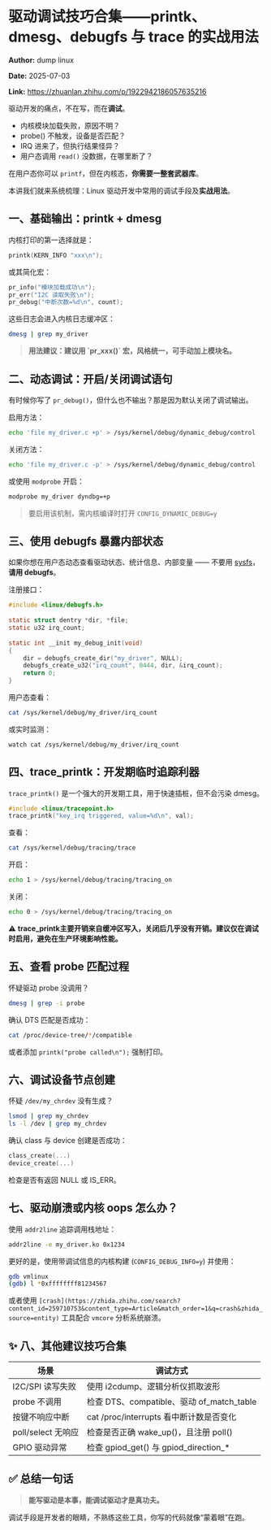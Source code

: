 # 驱动调试技巧合集——printk、dmesg、debugfs 与 trace 的实战用法

**Author:** dump linux

**Date:** 2025-07-03

**Link:** https://zhuanlan.zhihu.com/p/1922942186057635216

驱动开发的痛点，不在写，而在**调试**。

-   内核模块加载失败，原因不明？
-   probe() 不触发，设备是否匹配？
-   IRQ 进来了，但执行结果怪异？
-   用户态调用 `read()` 没数据，在哪里断了？

在用户态你可以 `printf`，但在内核态，**你需要一整套武器库**。

本讲我们就来系统梳理：Linux 驱动开发中常用的调试手段及**实战用法**。

## **一、基础输出：printk + dmesg**

内核打印的第一选择就是：

```c
printk(KERN_INFO "xxx\n");
```

或其简化宏：

```c
pr_info("模块加载成功\n");
pr_err("I2C 读取失败\n");
pr_debug("中断次数=%d\n", count);
```

这些日志会进入内核日志缓冲区：

```bash
dmesg | grep my_driver
```

> **用法建议：建议用 \`pr\_xxx()\` 宏，风格统一，可手动加上模块名。**

## **二、动态调试：开启/关闭调试语句**

有时候你写了 `pr_debug()`，但什么也不输出？那是因为默认关闭了调试输出。

启用方法：

```bash
echo 'file my_driver.c +p' > /sys/kernel/debug/dynamic_debug/control
```

关闭方法：

```bash
echo 'file my_driver.c -p' > /sys/kernel/debug/dynamic_debug/control
```

或使用 `modprobe` 开启：

```bash
modprobe my_driver dyndbg=+p
```

> 要启用该机制，需内核编译时打开 `CONFIG_DYNAMIC_DEBUG=y`

## **三、使用 debugfs 暴露内部状态**

如果你想在用户态动态查看驱动状态、统计信息、内部变量 —— 不要用 [sysfs](https://zhida.zhihu.com/search?content_id=259710753&content_type=Article&match_order=1&q=sysfs&zhida_source=entity)，**请用 debugfs**。

注册接口：

```c
#include <linux/debugfs.h>
​
static struct dentry *dir, *file;
static u32 irq_count;
​
static int __init my_debug_init(void)
{
    dir = debugfs_create_dir("my_driver", NULL);
    debugfs_create_u32("irq_count", 0444, dir, &irq_count);
    return 0;
}
```

用户态查看：

```bash
cat /sys/kernel/debug/my_driver/irq_count
```

或实时监测：

```bash
watch cat /sys/kernel/debug/my_driver/irq_count
```

## **四、trace\_printk：开发期临时追踪利器**

`trace_printk()` 是一个强大的开发期工具，用于快速插桩，但不会污染 dmesg。

```c
#include <linux/tracepoint.h>
trace_printk("key_irq triggered, value=%d\n", val);
```

查看：

```bash
cat /sys/kernel/debug/tracing/trace
```

开启：

```bash
echo 1 > /sys/kernel/debug/tracing/tracing_on
```

关闭：

```bash
echo 0 > /sys/kernel/debug/tracing/tracing_on
```

⚠️ **trace\_printk主要开销来自缓冲区写入，关闭后几乎没有开销。建议仅在调试时启用，避免在生产环境影响性能。**

## **五、查看 probe 匹配过程**

怀疑驱动 probe 没调用？

```bash
dmesg | grep -i probe
```

确认 DTS 匹配是否成功：

```bash
cat /proc/device-tree/*/compatible
```

或者添加 `printk("probe called\n");` 强制打印。

## **六、调试设备节点创建**

怀疑 `/dev/my_chrdev` 没有生成？

```bash
lsmod | grep my_chrdev
ls -l /dev | grep my_chrdev
```

确认 class 与 device 创建是否成功：

```c
class_create(...)
device_create(...)
```

检查是否有返回 NULL 或 IS\_ERR。

## **七、驱动崩溃或内核 oops 怎么办？**

使用 `addr2line` 追踪调用栈地址：

```bash
addr2line -e my_driver.ko 0x1234
```

更好的是，使用带调试信息的内核构建 (`CONFIG_DEBUG_INFO=y`) 并使用：

```bash
gdb vmlinux
(gdb) l *0xffffffff81234567
```

或者使用 `[crash](https://zhida.zhihu.com/search?content_id=259710753&content_type=Article&match_order=1&q=crash&zhida_source=entity)` 工具配合 `vmcore` 分析系统崩溃。

## **✨ 八、其他建议技巧合集**

| 场景 | 调试方式 |
| --- | --- |
| I2C/SPI 读写失败 | 使用 i2cdump、逻辑分析仪抓取波形 |
| probe 不调用 | 检查 DTS、compatible、驱动 of_match_table |
| 按键不响应中断 | cat /proc/interrupts 看中断计数是否变化 |
| poll/select 无响应 | 检查是否正确 wake_up()，且注册 poll() |
| GPIO 驱动异常 | 检查 gpiod_get() 与 gpiod_direction_* |

## **✅ 总结一句话**

> **能写驱动是本事，能调试驱动才是真功夫。**

调试手段是开发者的眼睛，不熟练这些工具，你写的代码就像“蒙着眼”在跑。